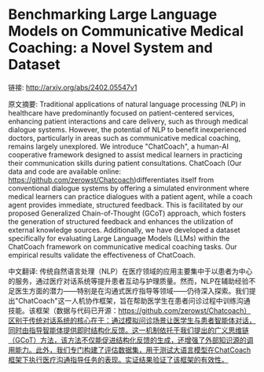 # Benchmarking Large Language Models on Communicative Medical Coaching: a Novel System and Dataset

链接: http://arxiv.org/abs/2402.05547v1

原文摘要:
Traditional applications of natural language processing (NLP) in healthcare
have predominantly focused on patient-centered services, enhancing patient
interactions and care delivery, such as through medical dialogue systems.
However, the potential of NLP to benefit inexperienced doctors, particularly in
areas such as communicative medical coaching, remains largely unexplored. We
introduce "ChatCoach", a human-AI cooperative framework designed to assist
medical learners in practicing their communication skills during patient
consultations. ChatCoach (Our data and code are available online:
https://github.com/zerowst/Chatcoach)differentiates itself from conventional
dialogue systems by offering a simulated environment where medical learners can
practice dialogues with a patient agent, while a coach agent provides
immediate, structured feedback. This is facilitated by our proposed Generalized
Chain-of-Thought (GCoT) approach, which fosters the generation of structured
feedback and enhances the utilization of external knowledge sources.
Additionally, we have developed a dataset specifically for evaluating Large
Language Models (LLMs) within the ChatCoach framework on communicative medical
coaching tasks. Our empirical results validate the effectiveness of ChatCoach.

中文翻译:
传统自然语言处理（NLP）在医疗领域的应用主要集中于以患者为中心的服务，通过医疗对话系统等提升患者互动与护理质量。然而，NLP在辅助经验不足医生方面的潜力——特别是在沟通式医疗指导等领域——仍待深入探索。我们提出"ChatCoach"这一人机协作框架，旨在帮助医学生在患者问诊过程中训练沟通技能。该框架（数据与代码已开源：https://github.com/zerowst/Chatcoach）区别于传统对话系统的核心在于：通过模拟问诊场景让医学生与患者智能体对话，同时由指导智能体提供即时结构化反馈。这一机制依托于我们提出的广义思维链（GCoT）方法，该方法不仅能促进结构化反馈的生成，还增强了外部知识源的调用能力。此外，我们专门构建了评估数据集，用于测试大语言模型在ChatCoach框架下执行医疗沟通指导任务的表现。实证结果验证了该框架的有效性。
